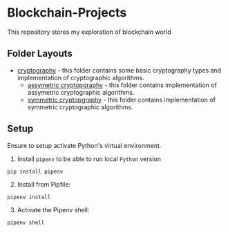 # Blockchain-Projects

This repository stores my exploration of blockchain world

## Folder Layouts

- [cryptography](cryptography) - this folder contains some basic cryptography types and implementation of cryptographic algorithms.
  - [assymetric cryptopgraphy](cryptography/assymetric) - this folder contains implementation of assymetric cryptographic algorithms.
  - [symmetric cryptopgraphy](cryptography/symmetric) - this folder contains implementation of symmetric cryptographic algorithms.

## Setup

Ensure to setup activate Python's virtual environment.

1. Install `pipenv` to be able to run local `Python` version
```
pip install pipenv
```

2. Install from Pipfile:
```
pipenv install
```

3. Activate the Pipenv shell:
```
pipenv shell
```
